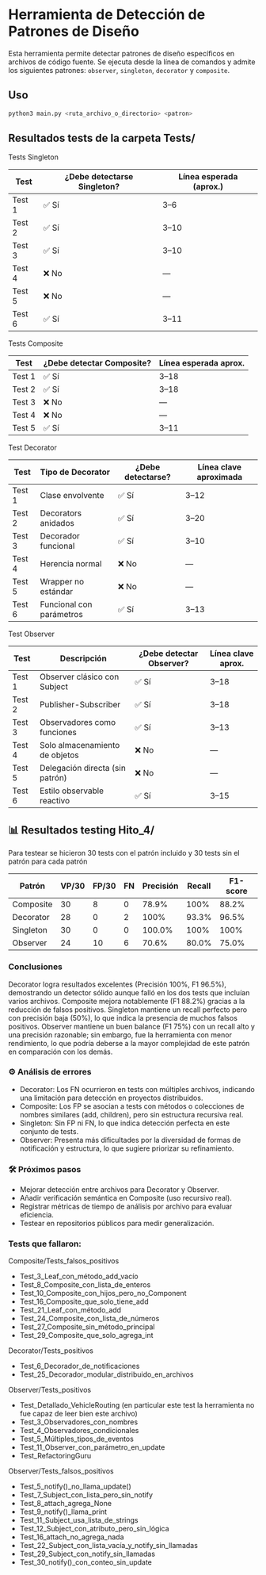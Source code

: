 # Herramienta de Detección de Patrones de Diseño

Esta herramienta permite detectar patrones de diseño específicos en archivos de código fuente. Se ejecuta desde la línea de comandos y admite los siguientes patrones: `observer`, `singleton`, `decorator` y `composite`.

## Uso

```bash
python3 main.py <ruta_archivo_o_directorio> <patron>

```

## Resultados tests de la carpeta Tests/

Tests Singleton

| Test   | ¿Debe detectarse Singleton? | Línea esperada (aprox.) |
| ------ | --------------------------- | ----------------------- |
| Test 1 | ✅ Sí                        | 3–6                     |
| Test 2 | ✅ Sí                        | 3–10                    |
| Test 3 | ✅ Sí                        | 3–10                    |
| Test 4 | ❌ No                        | —                       |
| Test 5 | ❌ No                        | —                       |
| Test 6 | ✅ Sí                        | 3–11                    |

Tests Composite

| Test   | ¿Debe detectar Composite? | Línea esperada aprox. |
| ------ | ------------------------- | --------------------- |
| Test 1 | ✅ Sí                      | 3–18                  |
| Test 2 | ✅ Sí                      | 3–18                  |
| Test 3 | ❌ No                      | —                     |
| Test 4 | ❌ No                      | —                     |
| Test 5 | ✅ Sí                      | 3–11                  |


Test Decorator

| Test   | Tipo de Decorator        | ¿Debe detectarse? | Línea clave aproximada |
| ------ | ------------------------ | ----------------- | ---------------------- |
| Test 1 | Clase envolvente         | ✅ Sí              | 3–12                   |
| Test 2 | Decorators anidados      | ✅ Sí              | 3–20                   |
| Test 3 | Decorador funcional      | ✅ Sí              | 3–10                   |
| Test 4 | Herencia normal          | ❌ No              | —                      |
| Test 5 | Wrapper no estándar      | ❌ No              | —                      |
| Test 6 | Funcional con parámetros | ✅ Sí              | 3–13                   |


Test Observer


| Test   | Descripción                     | ¿Debe detectar Observer? | Línea clave aprox. |
| ------ | ------------------------------- | ------------------------ | ------------------ |
| Test 1 | Observer clásico con Subject    | ✅ Sí                     | 3–18               |
| Test 2 | Publisher-Subscriber            | ✅ Sí                     | 3–18               |
| Test 3 | Observadores como funciones     | ✅ Sí                     | 3–13               | 
| Test 4 | Solo almacenamiento de objetos  | ❌ No                     | —                  |
| Test 5 | Delegación directa (sin patrón) | ❌ No                     | —                  |
| Test 6 | Estilo observable reactivo      | ✅ Sí                     | 3–15               |


##  📊 Resultados testing Hito_4/

Para testear se hicieron 30 tests con el patrón incluido y 30 tests sin el patrón para cada patrón

| Patrón    | VP/30 | FP/30 | FN | Precisión | Recall | F1-score |
| --------- | ----- | ----- | -- | --------- | ------ | -------- |
| Composite | 30    | 8     | 0  | 78.9%     | 100%   | 88.2%    |
| Decorator | 28    | 0     | 2  | 100%      | 93.3%  | 96.5%    |
| Singleton | 30    | 0     | 0  | 100.0%    | 100%   | 100%     |
| Observer  | 24    | 10    | 6  | 70.6%     | 80.0%  | 75.0%    |

###  Conclusiones
Decorator logra resultados excelentes (Precisión 100%, F1 96.5%), demostrando un detector sólido aunque falló en los dos tests que incluían varios archivos. Composite mejora notablemente (F1 88.2%) gracias a la reducción de falsos positivos. Singleton mantiene un recall perfecto pero con precisión baja (50%), lo que indica la presencia de muchos falsos positivos. Observer mantiene un buen balance (F1 75%) con un recall alto y una precisión razonable; sin embargo, fue la herramienta con menor rendimiento, lo que podría deberse a la mayor complejidad de este patrón en comparación con los demás.

### ⚙️ Análisis de errores
- Decorator: Los FN ocurrieron en tests con múltiples archivos, indicando una limitación para detección en proyectos distribuidos.
- Composite: Los FP se asocian a tests con métodos o colecciones de nombres similares (add, children), pero sin estructura recursiva real.
- Singleton: Sin FP ni FN, lo que indica detección perfecta en este conjunto de tests.
- Observer: Presenta más dificultades por la diversidad de formas de notificación y estructura, lo que sugiere priorizar su refinamiento.


### 🛠️ Próximos pasos
- Mejorar detección entre archivos para Decorator y Observer.
- Añadir verificación semántica en Composite (uso recursivo real).
- Registrar métricas de tiempo de análisis por archivo para evaluar eficiencia.
- Testear en repositorios públicos para medir generalización.

### Tests que fallaron:

Composite/Tests_falsos_positivos
- Test_3_Leaf_con_método_add_vacío
- Test_8_Composite_con_lista_de_enteros
- Test_10_Composite_con_hijos_pero_no_Component
- Test_16_Composite_que_solo_tiene_add
- Test_21_Leaf_con_método_add
- Test_24_Composite_con_lista_de_números
- Test_27_Composite_sin_método_principal
- Test_29_Composite_que_solo_agrega_int

Decorator/Tests_positivos
- Test_6_Decorador_de_notificaciones
- Test_25_Decorador_modular_distribuido_en_archivos

Observer/Tests_positivos
- Test_Detallado_VehicleRouting (en particular este test la herramienta no fue capaz de leer bien este archivo)
- Test_3_Observadores_con_nombres
- Test_4_Observadores_condicionales
- Test_5_Múltiples_tipos_de_eventos
- Test_11_Observer_con_parámetro_en_update
- Test_RefactoringGuru

Observer/Tests_falsos_positivos
- Test_5_notify()_no_llama_update()
- Test_7_Subject_con_lista_pero_sin_notify
- Test_8_attach_agrega_None
- Test_9_notify()_llama_print
- Test_11_Subject_usa_lista_de_strings
- Test_12_Subject_con_atributo_pero_sin_lógica
- Test_16_attach_no_agrega_nada
- Test_22_Subject_con_lista_vacía_y_notify_sin_llamadas
- Test_29_Subject_con_notify_sin_llamadas
- Test_30_notify()_con_conteo_sin_update



